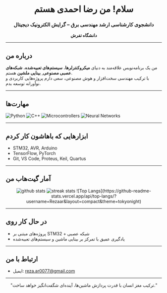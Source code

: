 <div align="center">

# سلام! من رضا احمدی هستم  
### دانشجوی کارشناسی ارشد مهندسی برق – گرایش الکترونیک دیجیتال  
**دانشگاه تفرش**

</div>

---

## درباره من

من یک برنامه‌نویس علاقه‌مند به دنیای **میکروکنترلرها**، **سیستم‌های تعبیه‌شده**، **شبکه‌های عصبی مصنوعی**, **بینایی ملشین** هستم.  
با ترکیب مهندسی سخت‌افزار و هوش مصنوعی، سعی دارم پروژه‌هایی کاربردی و نوآورانه توسعه بدم.

---

## مهارت‌ها

![Python](https://img.shields.io/badge/Python-3776AB?style=for-the-badge&logo=python&logoColor=white)
![C++](https://img.shields.io/badge/C++-00599C?style=for-the-badge&logo=cplusplus&logoColor=white)
![Microcontrollers](https://img.shields.io/badge/Microcontrollers-Embedded-blue?style=for-the-badge)
![Neural Networks](https://img.shields.io/badge/Neural%20Networks-AI-purple?style=for-the-badge)

---

## ابزارهایی که باهاشون کار کردم

- STM32, AVR, Arduino  
- TensorFlow, PyTorch  
- Git, VS Code, Proteus, Keil, Quartus

---

## آمار گیت‌هاب من

<div align="center">
  <img src="https://github-readme-stats.vercel.app/api?username=Rezaar&show_icons=true&theme=tokyonight" alt="github stats" />
  <img src="https://github-readme-streak-stats.herokuapp.com/?user=Rezaar&theme=tokyonight" alt="streak stats" /> 
![Top Langs](https://github-readme-stats.vercel.app/api/top-langs/?username=Rezaar&layout=compact&theme=tokyonight)
</div>

---

## در حال کار روی

- پروژه‌های مبتنی بر STM32 + شبکه عصبی
- یادگیری عمیق با تمرکز بر بینایی ماشین و سیستم‌های تعبیه‌شده

---

## ارتباط با من

- ایمیل: [reza.ar0077@gmail.com](:reza.ar0077@gmail.com)

---

<div align="center">

"ترکیب مغز انسان با قدرت پردازش ماشین‌ها، آینده‌ای شگفت‌انگیز خواهد ساخت."


</div>
